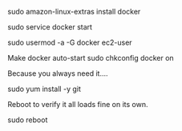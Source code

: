 sudo amazon-linux-extras install docker


sudo service docker start

sudo usermod -a -G docker ec2-user


Make docker auto-start
sudo chkconfig docker on

Because you always need it....

sudo yum install -y git

Reboot to verify it all loads fine on its own.

sudo reboot
